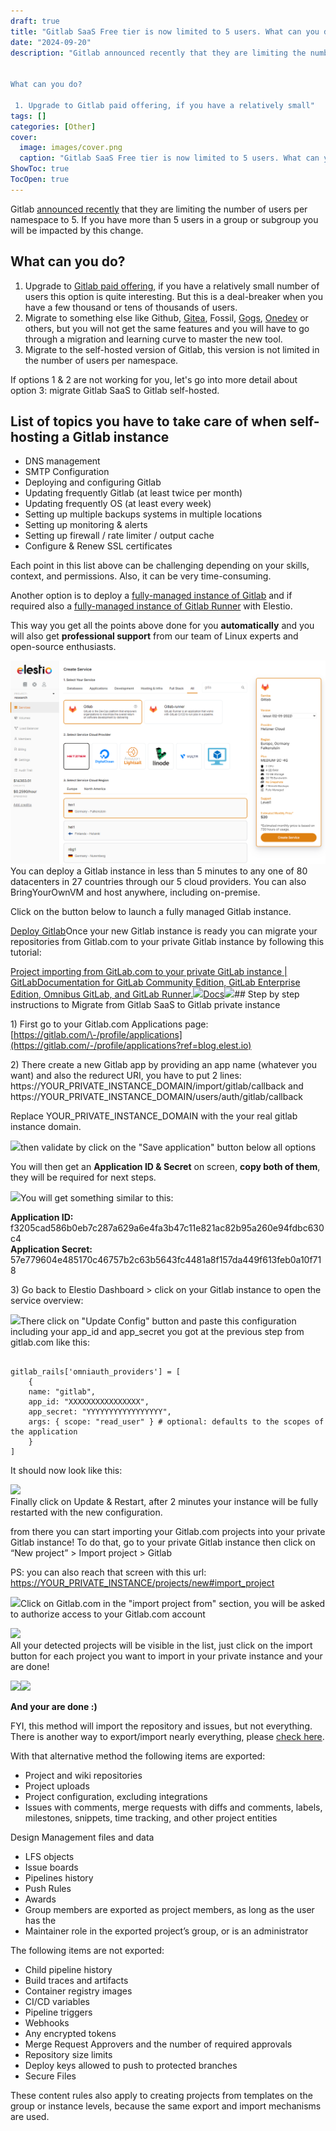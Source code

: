 ```yaml
---
draft: true
title: "Gitlab SaaS Free tier is now limited to 5 users. What can you do?"
date: "2024-09-20"
description: "Gitlab announced recently that they are limiting the number of users per namespace to 5. If you have more than 5 users in a group or subgroup you will be impacted by this change.


What can you do?

 1. Upgrade to Gitlab paid offering, if you have a relatively small"
tags: []
categories: [Other]
cover:
  image: images/cover.png
  caption: "Gitlab SaaS Free tier is now limited to 5 users. What can you do?"
ShowToc: true
TocOpen: true
---
```



Gitlab [announced recently](https://about.gitlab.com/blog/2022/03/24/efficient-free-tier/?ref=blog.elest.io) that they are limiting the number of users per namespace to 5\. If you have more than 5 users in a group or subgroup you will be impacted by this change.

## What can you do?

1. Upgrade to [Gitlab paid offering](https://about.gitlab.com/pricing/?ref=blog.elest.io), if you have a relatively small number of users this option is quite interesting. But this is a deal\-breaker when you have a few thousand or tens of thousands of users.
2. Migrate to something else like Github, [Gitea](https://elest.io/open-source/gitea?ref=blog.elest.io), Fossil, [Gogs](https://elest.io/open-source/gogs?ref=blog.elest.io), [Onedev](https://elest.io/open-source/onedev?ref=blog.elest.io) or others, but you will not get the same features and you will have to go through a migration and learning curve to master the new tool.
3. Migrate to the self\-hosted version of Gitlab, this version is not limited in the number of users per namespace.


If options 1 \& 2 are not working for you, let's go into more detail about option 3: migrate Gitlab SaaS to Gitlab self\-hosted.

## List of topics you have to take care of when self\-hosting a Gitlab instance

* DNS management
* SMTP Configuration
* Deploying and configuring Gitlab
* Updating frequently Gitlab (at least twice per month)
* Updating frequently OS (at least every week)
* Setting up multiple backups systems in multiple locations
* Setting up monitoring \& alerts
* Setting up firewall / rate limiter / output cache
* Configure \& Renew SSL certificates


Each point in this list above can be challenging depending on your skills, context, and permissions. Also, it can be very time\-consuming.

Another option is to deploy a [fully\-managed instance of Gitlab](https://elest.io/open-source/gitlab?ref=blog.elest.io) and if required also a [fully\-managed instance of Gitlab Runner](https://elest.io/open-source/gitlab-runner?ref=blog.elest.io) with Elestio. 

This way you get all the points above done for you **automatically** and you will also get **professional support** from our team of Linux experts and open\-source enthusiasts.

![](images/image.png)You can deploy a Gitlab instance in less than 5 minutes to any one of 80 datacenters in 27 countries through our 5 cloud providers. You can also BringYourOwnVM and host anywhere, including on\-premise.

Click on the button below to launch a fully managed Gitlab instance.

[Deploy Gitlab](https://dash.elest.io/deploy?soft=Gitlab&id=182&ref=blog.elest.io)Once your new Gitlab instance is ready you can migrate your repositories from Gitlab.com to your private Gitlab instance by following this tutorial:

[Project importing from GitLab.com to your private GitLab instance \| GitLabDocumentation for GitLab Community Edition, GitLab Enterprise Edition, Omnibus GitLab, and GitLab Runner.![](https://docs.gitlab.com/assets/images/apple-touch-icon.png)Docs![](https://docs.gitlab.com/assets/images/gitlab-logo-header.svg)](https://docs.gitlab.com/ee/user/project/import/gitlab_com.html?ref=blog.elest.io)## Step by step instructions to Migrate from Gitlab SaaS to Gitlab private instance

1\) First go to your Gitlab.com Applications page: [https://gitlab.com/\-/profile/applications](https://gitlab.com/-/profile/applications?ref=blog.elest.io)

2\) There create a new Gitlab app by providing an app name (whatever you want) and also the redurect URI, you have to put 2 lines: https://YOUR\_PRIVATE\_INSTANCE\_DOMAIN/import/gitlab/callback and  
https://YOUR\_PRIVATE\_INSTANCE\_DOMAIN/users/auth/gitlab/callback

Replace YOUR\_PRIVATE\_INSTANCE\_DOMAIN with the your real gitlab instance domain.

![](https://blog.elest.io/content/images/2022/05/image-7.png)then validate by click on the "Save application" button below all options

You will then get an **Application ID \& Secret** on screen, **copy both of them**, they will be required for next steps.

![](https://lh6.googleusercontent.com/nT6JVnpemjxt4NHGg7FflHBYZH3F6zwz2glyUGYPhTW45yFFUzSvoreuGpEkb8SBXnp1joigvWoe7jeaCvkx3PO3Rx00stKf7K4oWOu1TYfDJPbFzgqxupbGJnZ3ON7WqTsVHOYXvFSCP3T8qw)You will get something similar to this:

**Application ID:** f3205cad586b0eb7c287a629a6e4fa3b47c11e821ac82b95a260e94fdbc630c4  
**Application Secret:** 57e779604e485170c46757b2c63b5643fc4481a8f157da449f613feb0a10f718

3\) Go back to Elestio Dashboard \> click on your Gitlab instance to open the service overview:

![](https://lh5.googleusercontent.com/Vr2jBewgq9Y2VMsL3yNLOINMCcOxt1Lr4sazsS4kF3363Jz5Of8w2_H8eBFZ3Z2pwrXNgrMQNShTCODdvwZRDG8-k6bIlvTuRiSKTdUOpaV6y0JsOXSNqKx3akfRoh3Fc1rkr9sNI1b1gb1opA)There click on "Update Config" button and paste this configuration including your app\_id and app\_secret you got at the previous step from gitlab.com like this:




```

gitlab_rails['omniauth_providers'] = [
    {
    name: "gitlab",
    app_id: "XXXXXXXXXXXXXXXX",
    app_secret: "YYYYYYYYYYYYYYYYY",
    args: { scope: "read_user" } # optional: defaults to the scopes of the application
    }
]

```


It should now look like this:

![](https://lh3.googleusercontent.com/SwIPX1vsa7ZarH28LwWL2QwlP0nH_6HbW-YDYFFHanB6qOjZ4iLK9F4jc2YIdMIN4uS8lgtqB-NuyznJqeiZzod5Xj2SLhLmCOAuF2dvu8mmVF1v6C_p_DMz84k60TyTgHjf24wRCVFPcScJbg)  
Finally click on Update \& Restart, after 2 minutes your instance will be fully restarted with the new configuration.   


from there you can start importing your Gitlab.com projects into your private Gitlab instance! To do that, go to your private Gitlab instance then click on “New project” \> Import project \> Gitlab

PS: you can also reach that screen with this url: [https://YOUR\_PRIVATE\_INSTANCE/projects/new\#import\_project](https://your_private_instance/projects/new?ref=blog.elest.io#import_project)  


![](https://lh4.googleusercontent.com/dGbnOepVqkZYl_PwBhKYhRJaU7p18xvzquJaKbfb1ch7YQSMK8my9bx8jvDTfUbihEDbvMGGXQIBY5KArH_18WZty1G_H3o2ovzG1f5ZJVrgKZEjAnU2c70eHmO8LjQ2PRt5OlCFAqorTAIbNQ)Click on Gitlab.com in the "import project from" section, you will be asked to authorize access to your Gitlab.com account

![](https://lh5.googleusercontent.com/i6uzYu8dhrKrbxatTmJmc9CDAIm7P0qgwhQYxyGSI_nP1l613UddztGy7rGVQHEvz2BvHcGc8ZESNwFbc_zYkmkX5e3HmR91FXbj1nlFty7KvNXgwFSBPxPDb5BqNkR9893wg2Siu39Kh72kHA)  
All your detected projects will be visible in the list, just click on the import button for each project you want to import in your private instance and your are done!

![](https://lh6.googleusercontent.com/YZ7H8LNjz4bbk-JC6hsv9PUcMpdXvCwgmkwfptzVELzT5L2GGk7Xtp0wfygnKPduzAUnUJhuqb7MAhhaf6sYbowQPEBx513jGX8u5KETD4aiIAClNqfkwgExmbD9z47G5RRR3DypNoOSCFJ-iA)![](https://blog.elest.io/content/images/2022/05/check--1-.png)

****And your are done :)****

FYI, this method will import the repository and issues, but not everything. There is another way to export/import nearly everything, please [check here](https://docs.gitlab.com/ee/user/project/settings/import_export.html?ref=blog.elest.io#export-a-project-and-its-data).

With that alternative method the following items are exported:


* Project and wiki repositories
* Project uploads
* Project configuration, excluding integrations
* Issues with comments, merge requests with diffs and comments, labels, milestones, snippets, time tracking, and other project entities  

Design Management files and data
* LFS objects
* Issue boards
* Pipelines history
* Push Rules
* Awards
* Group members are exported as project members, as long as the user has the
* Maintainer role in the exported project’s group, or is an administrator


The following items are not exported:


* Child pipeline history
* Build traces and artifacts
* Container registry images
* CI/CD variables
* Pipeline triggers
* Webhooks
* Any encrypted tokens
* Merge Request Approvers and the number of required approvals
* Repository size limits
* Deploy keys allowed to push to protected branches
* Secure Files


These content rules also apply to creating projects from templates on the group or instance levels, because the same export and import mechanisms are used.



